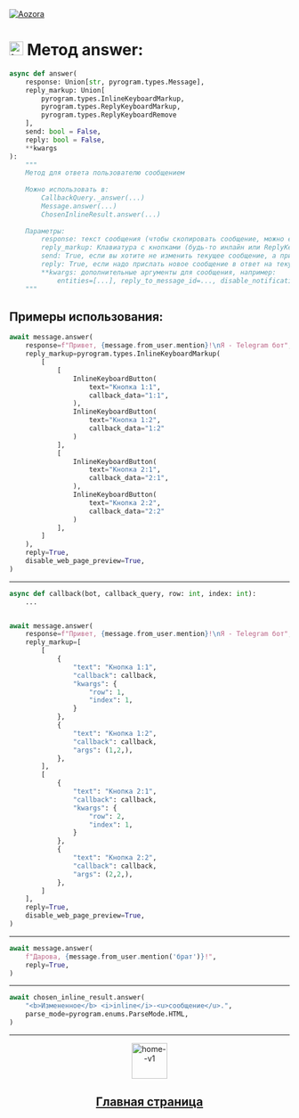 <a href='https://t.me/aozoram_bot'>
    <img src="https://te.legra.ph/file/42f3f93f3a0492c1fdccf.png" alt="Aozora">
</a>

# <img width="25" height="25" src="https://img.icons8.com/officel/25/info.png" alt="info"/> Метод answer:
``` python
async def answer(
    response: Union[str, pyrogram.types.Message],
    reply_markup: Union[
        pyrogram.types.InlineKeyboardMarkup,
        pyrogram.types.ReplyKeyboardMarkup,
        pyrogram.types.ReplyKeyboardRemove
    ],
    send: bool = False,
    reply: bool = False,
    **kwargs
):
    """
    Метод для ответа пользователю сообщением
    
    Можно использовать в:
        CallbackQuery._answer(...)
        Message.answer(...)
        ChosenInlineResult.answer(...)
    
    Параметры:
        response: текст сообщения (чтобы скопировать сообщение, можно его передать)
        reply_markup: Клавиатура с кнопками (будь-то инлайн или ReplyKeyboard)
        send: True, если вы хотите не изменить текущее сообщение, а прислать в чат новое
        reply: True, если надо прислать новое сообщение в ответ на текущее (reply to message)
        **kwargs: дополнительные аргументы для сообщения, например:
            entities=[...], reply_to_message_id=..., disable_notification=True
    """
```
## Примеры использования:
```python
await message.answer(
    response=f"Привет, {message.from_user.mention}!\nЯ - Telegram бот",
    reply_markup=pyrogram.types.InlineKeyboardMarkup(
        [
            [
                InlineKeyboardButton(
                    text="Кнопка 1:1",
                    callback_data="1:1",
                ),
                InlineKeyboardButton(
                    text="Кнопка 1:2",
                    callback_data="1:2"
                )
            ],
            [
                InlineKeyboardButton(
                    text="Кнопка 2:1",
                    callback_data="2:1",
                ),
                InlineKeyboardButton(
                    text="Кнопка 2:2",
                    callback_data="2:2"
                )
            ],
        ]
    ),
    reply=True,
    disable_web_page_preview=True,
)
```
---
```python
async def callback(bot, callback_query, row: int, index: int):
    ...


await message.answer(
    response=f"Привет, {message.from_user.mention}!\nЯ - Telegram бот",
    reply_markup=[
        [
            {
                "text": "Кнопка 1:1",
                "callback": callback,
                "kwargs": {
                    "row": 1,
                    "index": 1,
                }
            },
            {
                "text": "Кнопка 1:2",
                "callback": callback,
                "args": (1,2,),
            },
        ],
        [
            {
                "text": "Кнопка 2:1",
                "callback": callback,
                "kwargs": {
                    "row": 2,
                    "index": 1,
                }
            },
            {
                "text": "Кнопка 2:2",
                "callback": callback,
                "args": (2,2,),
            },
        ]
    ],
    reply=True,
    disable_web_page_preview=True,
)
```
---
```python
await message.answer(
    f"Дарова, {message.from_user.mention('брат')}!",
    reply=True,
)
```
---
```python
await chosen_inline_result.answer(
    "<b>Измененное</b> <i>inline</i>-<u>сообщение</u>.",
    parse_mode=pyrogram.enums.ParseMode.HTML,
)
```


---
<p align="center">
    <a href='https://github.com/Den4ikSuperOstryyPer4ik/Aozora-Docs/blob/main/README.md'>
    <img width="64" height="64" src="https://img.icons8.com/flat-round/64/home--v1.png" alt="home--v1"/>
    <h2 align="center">Главная страница</h2>
    </a>
</p>